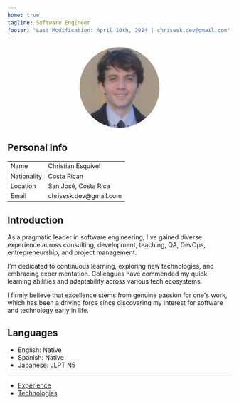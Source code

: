 ```yaml
---
home: true
tagline: Software Engineer
footer: "Last Modification: April 10th, 2024 | chrisesk.dev@gmail.com"
---
```


<p align="center">
  <img style="border-radius:50%" width="180" src="/me.png" alt="">
</p>

## Personal Info

<table>
  <tr>
    <td>Name</td>
    <td>Christian Esquivel</td>
  </tr>
  <tr>
    <td>Nationality</td>
    <td>Costa Rican</td>
  </tr>
  <tr>
    <td>Location</td>
    <td>San José, Costa Rica</td>
  </tr>
  <tr>
    <td>Email</td>
    <td>chrisesk.dev@gmail.com</td>
  </tr>
</table>

## Introduction

As a pragmatic leader in software engineering, I've gained diverse experience across consulting, development, teaching, QA, DevOps, entrepreneurship, and project management.

I'm dedicated to continuous learning, exploring new technologies, and embracing experimentation. Colleagues have commended my quick learning abilities and adaptability across various tech ecosystems.

I firmly believe that excellence stems from genuine passion for one's work, which has been a driving force since discovering my interest for software and technology early in life.


## Languages

- English: Native
- Spanish: Native
- Japanese: JLPT N5

<hr>

- <a href="/jobs.html">Experience</a>
- <a href="/tech.html">Technologies</a>
